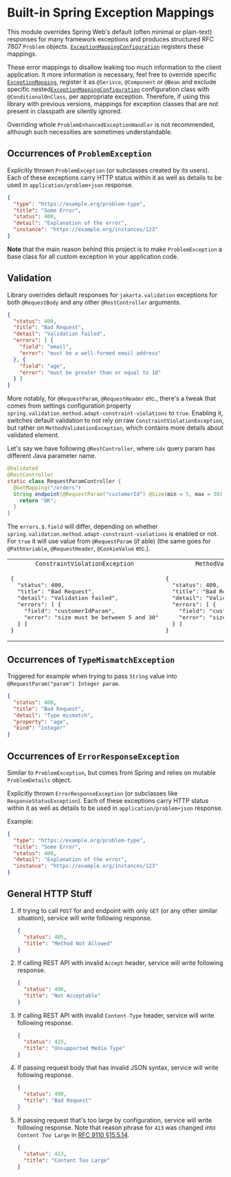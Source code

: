 # Built-in Spring Exception Mappings

This module overrides Spring Web's default (often minimal or plain-text) responses for many framework exceptions and
produces structured RFC 7807 `Problem` objects. [`ExceptionMappingConfiguration`][ExceptionMappingConfiguration]
registers these mappings.

These error mappings to disallow leaking too much information to the client application. It more information is
necessary, feel free to override specific [`ExceptionMapping`][ExceptionMapping], register it as `@Serivce`,
`@Component` or `@Bean` and exclude specific nested[`ExceptionMappingConfiguration`][ExceptionMappingConfiguration]
configuration class with `@ConditionalOnClass`, per appropriate exception. Therefore, if using this library with
previous versions, mappings for exception classes that are not present in classpath are silently ignored.

Overriding whole `ProblemEnhancedExceptionHandler` is not recommended, although such necessities are sometimes
understandable.

## Occurrences of `ProblemException`

Explicitly thrown `ProblemException` (or subclasses created by its users). Each of these exceptions carry HTTP status
within it as well as details to be used in `application/problem+json` response.

```json
{
  "type": "https://example.org/problem-type",
  "title": "Some Error",
  "status": 400,
  "detail": "Explanation of the error",
  "instance": "https://example.org/instances/123"
}
```

**Note** that the main reason behind this project is to make `ProblemException` a base class for all custom exception in
your application code.

## Validation

Library overrides default responses for `jakarta.validation` exceptions for both `@RequestBody` and any other
`@RestController` arguments.

```json
{
  "status": 400,
  "title": "Bad Request",
  "detail": "Validation failed",
  "errors": [ {
    "field": "email",
    "error": "must be a well-formed email address"
  }, {
    "field": "age",
    "error": "must be greater than or equal to 18"
  } ]
}
```

More notably, for `@RequestParam`, `@RequestHeader` etc., there's a tweak that comes from settings configuration
property `spring.validation.method.adapt-constraint-violations` to `true`. Enabling it, switches default validation to
not rely on raw `ConstraintViolationException`, but rather on `MethodValidationException`, which contains more details
about validated element.

Let's say we have following `@RestController`, where `idx` query param has different Java parameter name.

```java
@Validated
@RestController
static class RequestParamController {
  @GetMapping("/orders")
  String endpoint(@RequestParam("customerId") @Size(min = 5, max = 30) String customerIdParam) {
    return "OK";
  }
}
```

The `errors.$.field` will differ, depending on whether `spring.validation.method.adapt-constraint-violations` is enabled
or not. For `true` it will use value from `@RequestParam` (if able) (the same goes for `@PathVariable`,
`@RequestHeader`, `@CookieValue` etc.).

<table>
<tr>
<td style="text-align:center"><code>ConstraintViolationException</code></td>
<td style="text-align:center"><code>MethodValidationException</code></td>
</tr>
<tr>
<td><pre lang="json">
{
  "status": 400,
  "title": "Bad Request",
  "detail": "Validation failed",
  "errors": [ {
    "field": "customerIdParam",
    "error": "size must be between 5 and 30"
  } ]
}
</pre></td>
<td><pre lang="json">
{
  "status": 400,
  "title": "Bad Request",
  "detail": "Validation failed",
  "errors": [ {
    "field": "customerId",
    "error": "size must be between 5 and 30"
  } ]
}
</pre></td>
</tr>
</table>

## Occurrences of `TypeMismatchException`

Triggered for example when trying to pass `String` value into `@RequestParam("param") Integer param`.

```json
{
  "status": 400,
  "title": "Bad Request",
  "detail": "Type mismatch",
  "property": "age",
  "kind": "integer"
}
```

## Occurrences of `ErrorResponseException`

Similar to `ProblemException`, but comes from Spring and relies on mutable `ProblemDetails` object.

Explicitly thrown `ErrorResponseException` (or subclasses like `ResponseStatusException`). Each of these exceptions
carry HTTP status within it as well as details to be used in `application/problem+json` response.

Example:

```json
{
  "type": "https://example.org/problem-type",
  "title": "Some Error",
  "status": 400,
  "detail": "Explanation of the error",
  "instance": "https://example.org/instances/123"
}
```

## General HTTP Stuff

1. If trying to call `POST` for and endpoint with only `GET` (or any other similar situation), service will write
   following response.
   ```json
   {
     "status": 405,
     "title": "Method Not Allowed"
   }
   ```
2. If calling REST API with invalid `Accept` header, service will write following response.
   ```json
   {
     "status": 406,
     "title": "Not Acceptable"
   }
   ```
3. If calling REST API with invalid `Content-Type` header, service will write following response.
   ```json
   {
     "status": 415,
     "title": "Unsupported Media Type"
   }
   ```
4. If passing request body that has invalid JSON syntax, service will write following response.
   ```json
   {
     "status": 400,
     "title": "Bad Request"
   }
   ```
5. If passing request that's too large by configuration, service will write following response. Note that reason phrase
   for `413` was changed into `Content Too Large` in [RFC 9110 §15.5.14][rfc9110-15.5.4]. 
   ```json
   {
     "status": 413,
     "title": "Content Too Large"
   }
   ```

[rfc9110-15.5.4]: https://datatracker.ietf.org/doc/html/rfc9110#section-15.5.14

[ExceptionMapping]: src/main/java/io/github/malczuuu/problem4j/spring/web/mapping/ExceptionMapping.java

[ExceptionMappingConfiguration]: src/main/java/io/github/malczuuu/problem4j/spring/web/mapping/ExceptionMappingConfiguration.java
